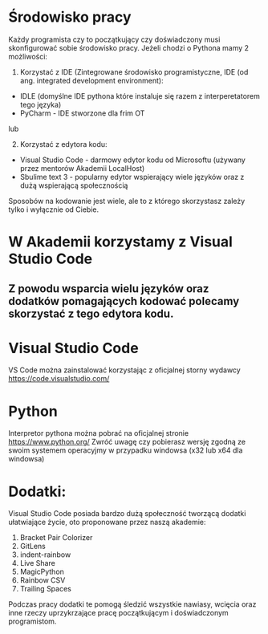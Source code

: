 

# Środowisko pracy
Każdy programista czy to początkujący czy doświadczony musi skonfigurować sobie środowisko pracy. Jeżeli chodzi o Pythona mamy 2 możliwości:

1. Korzystać z IDE (Zintegrowane środowisko programistyczne, IDE (od ang. integrated development environment):
- IDLE (domyślne IDE pythona które instaluje się razem z interperetatorem tego języka)
- PyCharm - IDE stworzone dla frim OT

lub

2. Korzystać z edytora kodu:
- Visual Studio Code - darmowy edytor kodu od Microsoftu (używany przez mentorów Akademii LocalHost)
- Sbulime text 3 - popularny edytor wspierający wiele języków oraz z dużą wspierającą społecznością

Sposobów na kodowanie jest wiele, ale to z którego skorzystasz zależy tylko i wyłącznie od Ciebie.

# W Akademii korzystamy z Visual Studio Code
## Z powodu wsparcia wielu języków oraz dodatków pomagających kodować polecamy skorzystać z tego edytora kodu.
# Visual Studio Code
VS Code można zainstalować korzystając z oficjalnej storny wydawcy https://code.visualstudio.com/
# Python
Interpretor pythona można pobrać na oficjalnej stronie https://www.python.org/
Zwróć uwagę czy pobierasz wersję zgodną ze swoim systemem operacyjmy w przypadku windowsa (x32 lub x64 dla windowsa)
# Dodatki:
Visual Studio Code posiada bardzo dużą społeczność tworzącą dodatki ułatwiające życie, oto proponowane przez naszą akademie:
1. Bracket Pair Colorizer
2. GitLens
3. indent-rainbow
4. Live Share
5. MagicPython
6. Rainbow CSV
7. Trailing Spaces

Podczas pracy dodatki te pomogą śledzić wszystkie nawiasy, wcięcia oraz inne rzeczy uprzykrzające pracę początkującym i doświadczonym programistom.
